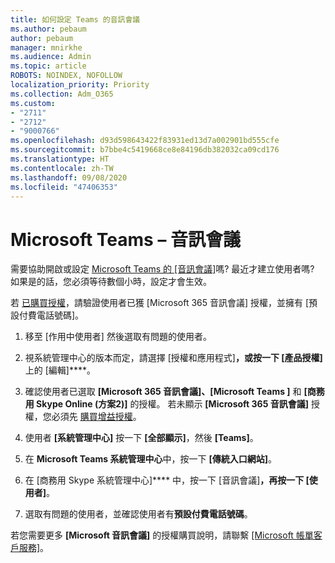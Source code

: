 ```yaml
---
title: 如何設定 Teams 的音訊會議
ms.author: pebaum
author: pebaum
manager: mnirkhe
ms.audience: Admin
ms.topic: article
ROBOTS: NOINDEX, NOFOLLOW
localization_priority: Priority
ms.collection: Adm_O365
ms.custom:
- "2711"
- "2712"
- "9000766"
ms.openlocfilehash: d93d598643422f83931ed13d7a002901bd555cfe
ms.sourcegitcommit: b7bbe4c5419668ce8e84196db382032ca09cd176
ms.translationtype: HT
ms.contentlocale: zh-TW
ms.lasthandoff: 09/08/2020
ms.locfileid: "47406353"
---
```

# <a name="microsoft-teams--audio-conferencing"></a>Microsoft Teams – 音訊會議

需要協助開啟或設定 [Microsoft Teams 的 [音訊會議]](https://docs.microsoft.com/microsoftteams/set-up-audio-conferencing-in-teams)嗎?  最近才建立使用者嗎? 如果是的話，您必須等待數個小時，設定才會生效。

若 [已購買授權](https://docs.microsoft.com/microsoftteams/set-up-audio-conferencing-in-teams#step-2-get-and-assign-licenses)，請驗證使用者已獲 [Microsoft 365 音訊會議] 授權，並擁有 [預設付費電話號碼]。

1. 移至 [作用中使用者][](https://admin.microsoft.com/Adminportal/Home?source=applauncher#/users) 然後選取有問題的使用者。

2. 視系統管理中心的版本而定，請選擇 [授權和應用程式]****，或按一下 [產品授權]**** 上的 [編輯]****。

3. 確認使用者已選取 **[Microsoft 365 音訊會議]、[Microsoft Teams ]** 和 **[商務用 Skype Online (方案2)]** 的授權。 若未顯示 **[Microsoft 365 音訊會議]** 授權，您必須先 [購買增益授權](https://docs.microsoft.com/microsoftteams/teams-add-on-licensing/microsoft-teams-add-on-licensing?tabs=small-business)。

4. 使用者 **[系統管理中心]** 按一下 **[全部顯示]**，然後 **[Teams]**。

5. 在 **Microsoft Teams 系統管理中心**中，按一下 **[傳統入口網站]**。

6. 在 [商務用 Skype 系統管理中心]**** 中，按一下 [音訊會議]****，再按一下 [使用者]****。

7. 選取有問題的使用者，並確認使用者有**預設付費電話號碼**。

若您需要更多 **[Microsoft 音訊會議]** 的授權購買說明，請聯繫 [[Microsoft 帳單客戶服務]](https://docs.microsoft.com/microsoft-365/admin/contact-support-for-business-products?view=o365-worldwide#phone-support)。
